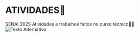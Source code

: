 # ATIVIDADES📆
SENAI 2025
Atividades e trabalhos feitos no curso técnico🏄‍♂️
![Texto Alternativo](https://logodownload.org/wp-content/uploads/2019/08/senai-logo-1.png)
